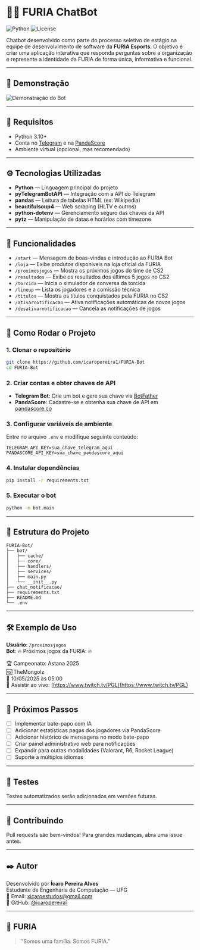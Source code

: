 # 🐱‍👤 FURIA ChatBot

![Python](https://img.shields.io/badge/python-3.10-blue)
![License](https://img.shields.io/badge/license-MIT-green)

Chatbot desenvolvido como parte do processo seletivo de estágio na equipe de desenvolvimento de software da **FURIA Esports**. O objetivo é criar uma aplicação interativa que responda perguntas sobre a organização e represente a identidade da FURIA de forma única, informativa e funcional.

---

## 🎥 Demonstração

![Demonstração do Bot](https://user-images.githubusercontent.com/seu-usuario/demo-furia-bot.gif) <!-- Substitua pelo link do seu GIF ou screenshot -->

---

## 🔧 Requisitos

- Python 3.10+
- Conta no [Telegram](https://telegram.org/) e na [PandaScore](https://www.pandascore.co)
- Ambiente virtual (opcional, mas recomendado)

---

## ⚙️ Tecnologias Utilizadas

- **Python** — Linguagem principal do projeto  
- **pyTelegramBotAPI** — Integração com a API do Telegram  
- **pandas** — Leitura de tabelas HTML (ex: Wikipedia)  
- **beautifulsoup4** — Web scraping (HLTV e outros)  
- **python-dotenv** — Gerenciamento seguro das chaves da API  
- **pytz** — Manipulação de datas e horários com timezone

---

## 🧠 Funcionalidades

- `/start` — Mensagem de boas-vindas e introdução ao FURIA Bot  
- `/loja` — Exibe produtos disponíveis na loja oficial da FURIA  
- `/proximosjogos` — Mostra os próximos jogos do time de CS2  
- `/resultados` — Exibe os resultados dos últimos 5 jogos no CS2  
- `/torcida` — Inicia o simulador de conversa da torcida  
- `/lineup` — Lista os jogadores e a comissão técnica  
- `/titulos` — Mostra os títulos conquistados pela FURIA no CS2  
- `/ativarnotificacao` — Ativa notificações automáticas de novos jogos  
- `/desativarnotificacao` — Cancela as notificações de jogos

---

## 🚀 Como Rodar o Projeto

### 1. Clonar o repositório

```bash
git clone https://github.com/icaropereira1/FURIA-Bot
cd FURIA-Bot
```

### 2. Criar contas e obter chaves de API

- **Telegram Bot**: Crie um bot e gere sua chave via [BotFather](https://telegram.me/BotFather)  
- **PandaScore**: Cadastre-se e obtenha sua chave de API em [pandascore.co](https://www.pandascore.co)

### 3. Configurar variáveis de ambiente

Entre no arquivo `.env` e modifique seguinte conteúdo:

```env
TELEGRAM_API_KEY=sua_chave_telegram_aqui
PANDASCORE_API_KEY=sua_chave_pandascore_aqui
```

### 4. Instalar dependências

```bash
pip install -r requirements.txt
```

### 5. Executar o bot

```bash
python -m bot.main
```

---

## 📁 Estrutura do Projeto

```
FURIA-Bot/
├── bot/
│   ├── cache/
│   ├── core/
│   ├── handlers/
│   ├── services/
│   ├── main.py
│   └── __init__.py
├── chat_notificacao/
├── requirements.txt
├── README.md
└── .env
```

---

## 🛠️ Exemplo de Uso

**Usuário**: `/proximosjogos`  
**Bot**: 🔥 Próximos jogos da FURIA: 🔥

🏆 Campeonato: Astana 2025  
🆚 TheMongolz  
📅 10/05/2025 às 05:00  
🔴 Assistir ao vivo: [https://www.twitch.tv/PGL](https://www.twitch.tv/PGL)

---

## 📌 Próximos Passos

- [ ] Implementar bate-papo com IA  
- [ ] Adicionar estatísticas pagas dos jogadores via PandaScore  
- [ ] Adicionar histórico de mensagens no modo bate-papo  
- [ ] Criar painel administrativo web para notificações  
- [ ] Expandir para outras modalidades (Valorant, R6, Rocket League)  
- [ ] Suporte a múltiplos idiomas  

---

## 🧪 Testes

Testes automatizados serão adicionados em versões futuras.

---

## 🤝 Contribuindo

Pull requests são bem-vindos! Para grandes mudanças, abra uma issue antes.

---

## ✒️ Autor

Desenvolvido por **Ícaro Pereira Alves**  
Estudante de Engenharia de Computação — UFG  
📧 Email: [xicaroestudos@gmail.com](mailto:xicaroestudos@gmail.com)  
🐙 GitHub: [@icaropereira1](https://github.com/icaropereira1)

---

## 🖤 FURIA

> "Somos uma família. Somos FURIA."
